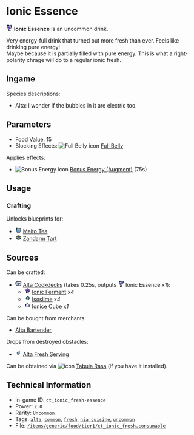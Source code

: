 # Ionic Essence

<img src="https://raw.githubusercontent.com/Ceterai/Enternia/main/items/generic/food/tier1/ct_ionic_fresh.png" alt="Ionic Essence icon" loading="lazy" height="16px" width="auto" /> **Ionic Essence** is an uncommon drink.

Very energy-full drink that turned out more fresh than ever. Feels like drinking pure energy!  
Maybe because it is partially filled with pure energy. This is what a right-polarity chrage will do to a regular ionic fresh.

## Ingame

Species descriptions:

- Alta: I wonder if the bubbles in it are electric too.

## Parameters

- Food Value: 15
- Blocking Effects: <img src="https://starbounder.org/mediawiki/images/6/60/Status_Well_Fed.png" alt="Full Belly icon" loading="lazy" height="16px" width="16px" /> [Full Belly](https://starbounder.org/Full_Belly)

Applies effects:

- <img src="https://starbounder.org/mediawiki/images/thumb/5/57/Status_Energy_Boost.png/48px-Status_Energy_Boost.png" alt="Bonus Energy icon" loading="lazy" height="16px" width="16px" /> [Bonus Energy (Augment)](https://starbounder.org/Status_Effects#Stat_Boosts) (75s)

## Usage

### Crafting

Unlocks blueprints for:

- <img src="https://raw.githubusercontent.com/Ceterai/Enternia/main/items/generic/food/tier2/ct_maito_tea.png" alt="Maito Tea icon" loading="lazy" height="16px" width="auto" /> [Maito Tea](https://ceterai.github.io/MyEnternia/Wiki/MaitoTea)
- <img src="https://raw.githubusercontent.com/Ceterai/Enternia/main/items/generic/food/tier2/ct_zandarm_tart.png" alt="Zandarm Tart icon" loading="lazy" height="16px" width="auto" /> [Zandarm Tart](https://ceterai.github.io/MyEnternia/Wiki/ZandarmTart)

## Sources

Can be crafted:

- ![ ](https://raw.githubusercontent.com/Ceterai/Enternia/main/objects/alta/cooking/cookdecks/icon.png) [Alta Cookdecks](https://ceterai.github.io/MyEnternia/Wiki/AltaCookdecks) (takes 0.25s, outputs <img src="https://raw.githubusercontent.com/Ceterai/Enternia/main/items/generic/food/tier1/ct_ionic_fresh.png" alt="Ionic Essence icon" loading="lazy" height="16px" width="auto" /> Ionic Essence x*1*):
  - <img src="https://raw.githubusercontent.com/Ceterai/Enternia/main/items/generic/produce/ct_ionic_sap.png" alt="Ionic Ferment icon" loading="lazy" height="16px" width="auto" /> [Ionic Ferment](https://ceterai.github.io/MyEnternia/Wiki/IonicFerment) x*4*
  - <img src="https://raw.githubusercontent.com/Ceterai/Enternia/main/items/throwables/ct_isoslime_ball.png" alt="Isoslime icon" loading="lazy" height="16px" width="auto" /> [Isoslime](https://ceterai.github.io/MyEnternia/Wiki/Isoslime) x*4*
  - <img src="https://raw.githubusercontent.com/Ceterai/Enternia/main/items/generic/food/other/ct_ionice_cube.png" alt="Ionice Cube icon" loading="lazy" height="16px" width="auto" /> [Ionice Cube](https://ceterai.github.io/MyEnternia/Wiki/IoniceCube) x*1*

Can be bought from merchants:

- [Alta Bartender](https://ceterai.github.io/MyEnternia/Wiki/AltaBartender)

Drops from destroyed obstacles:

- <img src="https://raw.githubusercontent.com/Ceterai/Enternia/main/objects/alta/special/food/fresh/icon.png" alt="Alta Fresh Serving icon" loading="lazy" height="16px" width="auto" /> [Alta Fresh Serving](https://ceterai.github.io/MyEnternia/Wiki/AltaFreshServing)

Can be obtained via <img src="https://steamuserimages-a.akamaihd.net/ugc/263843960696222713/3EC9A7C005541F7D577EBCB8C5736B4EFC9973D6/" alt="icon" width="8" height="12"/> [Tabula Rasa](https://community.playstarbound.com/resources/the-tabula-rasa.3222/) (if you have it installed).

## Technical Information

- In-game ID: `ct_ionic_fresh-essence`
- Power: `2.0`
- Rarity: `Uncommon`
- Tags: [`alta`](https://ceterai.github.io/MyEnternia/Wiki/Tags/Alta), [`common`](https://ceterai.github.io/MyEnternia/Wiki/Tags/Common), [`fresh`](https://ceterai.github.io/MyEnternia/Wiki/Tags/Fresh), [`nia_cuisine`](https://ceterai.github.io/MyEnternia/Wiki/Tags/NiaCuisine), [`uncommon`](https://ceterai.github.io/MyEnternia/Wiki/Tags/Uncommon)
- File: [`/items/generic/food/tier1/ct_ionic_fresh.consumable`](https://github.com/Ceterai/Enternia/blob/main/items/generic/food/tier1/ct_ionic_fresh.consumable)

